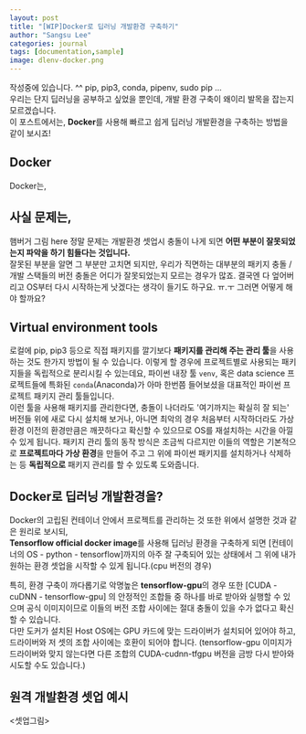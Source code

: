 ```yaml
---
layout: post
title: "[WIP]Docker로 딥러닝 개발환경 구축하기"
author: "Sangsu Lee"
categories: journal
tags: [documentation,sample]
image: dlenv-docker.png
---
```


작성중에 있습니다. ^^
pip, pip3, conda, pipenv, sudo pip ...  
우리는 단지 딥러닝을 공부하고 싶었을 뿐인데, 개발 환경 구축이 왜이리 발목을 잡는지 모르겠습니다.  
이 포스트에서는, **Docker**를 사용해 빠르고 쉽게 딥러닝 개발환경을 구축하는 방법을 같이 보시죠!

## Docker
Docker는, 

## 사실 문제는,
햄버거 그림 here
정말 문제는 개발환경 셋업시 충돌이 나게 되면 **어떤 부분이 잘못되었는지 파악을 하기 힘들다는 것입니다.**  
잘못된 부분을 알면 그 부분만 고치면 되지만, 우리가 직면하는 대부분의 패키지 충돌 / 개발 스택들의 버전 충돌은 
어디가 잘못되었는지 모르는 경우가 많죠.  결국엔 다 엎어버리고 OS부터 다시 시작하는게 낫겠다는 생각이 들기도 하구요. ㅠ.ㅜ
그러면 어떻게 해야 할까요? 

## Virtual environment tools
로컬에 pip, pip3 등으로 직접 패키지를 깔기보다 **패키지를 관리해 주는 관리 툴**을 사용하는 것도
한가지 방법이 될 수 있습니다. 이렇게 할 경우에 프로젝트별로 사용되는 패키지들을 독립적으로 분리시킬 수 있는데요,
파이썬 내장 툴 `venv`, 혹은 data science 프로젝트들에 특화된 `conda`(Anaconda)가
아마 한번쯤 들어보셨을 대표적인 파이썬 프로젝트 패키지 관리 툴들입니다.  
이런 툴을 사용해 패키지를 관리한다면, 충돌이 나더라도 '여기까지는 확실히 잘 되는' 버전들 위에 새로 다시 설치해 보거나,
아니면 최악의 경우 처음부터 시작하더라도 가상환경 이전의 환경만큼은 깨끗하다고 확신할 수 있으므로
OS를 재설치하는 시간을 아낄 수 있게 됩니다. 패키지 관리 툴의 동작 방식은 조금씩 다르지만 이들의 역할은 기본적으로 **프로젝트마다 가상 환경**을 만들어 주고 그 위에 파이썬 패키지를 설치하거나 삭제하는 등
**독립적으로** 패키지 관리를 할 수 있도록 도와줍니다.

## Docker로 딥러닝 개발환경을?
Docker의 고립된 컨테이너 안에서 프로젝트를 관리하는 것 또한 위에서 설명한 것과 같은 원리로 보시되,  
**Tensorflow official docker image**를 사용해 딥러닝 환경을 구축하게 되면 [컨테이너의 OS - python - tensorflow]까지의
아주 잘 구축되어 있는 상태에서 그 위에 내가 원하는 환경 셋업을 시작할 수 있게 됩니다.(cpu 버전의 경우)  

특히, 환경 구축이 까다롭기로 악명높은 **tensorflow-gpu**의 경우 또한 [CUDA - cuDNN - tensorflow-gpu] 
의 안정적인 조합들 중 하나를 바로 받아와 실행할 수 있으며 공식 이미지이므로 이들의 버전 조합 사이에는 절대 충돌이 있을 수가 없다고 확신할 수 있습니다.  
다만 도커가 설치된 Host OS에는 GPU 카드에 맞는 드라이버가 설치되어 있어야 하고, 드라이버와 저 셋의 조합 사이에는 호환이 되어야 합니다.
(tensorflow-gpu 이미지가 드라이버와 맞지 않는다면 다른 조합의 CUDA-cudnn-tfgpu 버전을 금방 다시 받아와 시도할 수도 있습니다.)


## 원격 개발환경 셋업 예시
<셋업그림>  


